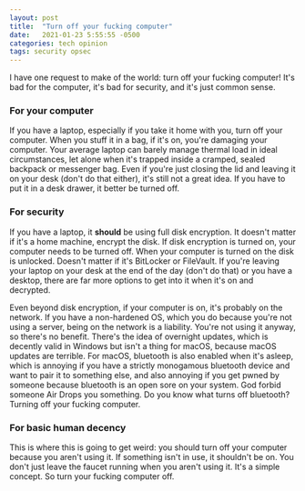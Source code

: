 ```yaml
---
layout: post
title:  "Turn off your fucking computer"
date:   2021-01-23 5:55:55 -0500
categories: tech opinion
tags: security opsec
---
```

I have one request to make of the world: turn off your fucking computer!  It's bad for the computer, it's bad for security, and it's just common sense.

### For your computer
If you have a laptop, especially if you take it home with you, turn off your computer.  When you stuff it in a bag, if it's on, you're damaging your computer.  Your average laptop can barely manage thermal load in ideal circumstances, let alone when it's trapped inside a cramped, sealed backpack or messenger bag.  Even if you're just closing the lid and leaving it on your desk (don't do that either), it's still not a great idea.  If you have to put it in a desk drawer, it better be turned off.

### For security
If you have a laptop, it **should** be using full disk encryption.  It doesn't matter if it's a home machine, encrypt the disk.  If disk encryption is turned on, your computer needs to be turned off.  When your computer is turned on the disk is unlocked.  Doesn't matter if it's BitLocker or FileVault.  If you're leaving your laptop on your desk at the end of the day (don't do that) or you have a desktop, there are far more options to get into it when it's on and decrypted.

Even beyond disk encryption, if your computer is on, it's probably on the network.  If you have a non-hardened OS, which you do because you're not using a server, being on the network is a liability.  You're not using it anyway, so there's no benefit.  There's the idea of overnight updates, which is decently valid in Windows but isn't a thing for macOS, because macOS updates are terrible.  For macOS, bluetooth is also enabled when it's asleep, which is annoying if you have a strictly monogamous bluetooth device and want to pair it to something else, and also annoying if you get pwned by someone because bluetooth is an open sore on your system.  God forbid someone Air Drops you something.  Do you know what turns off bluetooth?  Turning off your fucking computer.

### For basic human decency 
This is where this is going to get weird: you should turn off your computer because you aren't using it.  If something isn't in use, it shouldn't be on.  You don't just leave the faucet running when you aren't using it.  It's a simple concept.  So turn your fucking computer off.